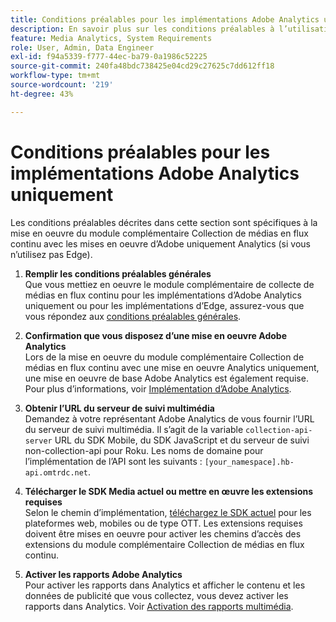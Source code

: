 ```yaml
---
title: Conditions préalables pour les implémentations Adobe Analytics uniquement
description: En savoir plus sur les conditions préalables à l’utilisation du module complémentaire Collection de médias en flux continu avec les mises en oeuvre d’Adobe Analytics uniquement
feature: Media Analytics, System Requirements
role: User, Admin, Data Engineer
exl-id: f94a5339-f777-44ec-ba79-0a1986c52225
source-git-commit: 240fa48bdc738425e04cd29c27625c7dd612ff18
workflow-type: tm+mt
source-wordcount: '219'
ht-degree: 43%

---
```


# Conditions préalables pour les implémentations Adobe Analytics uniquement

Les conditions préalables décrites dans cette section sont spécifiques à la mise en oeuvre du module complémentaire Collection de médias en flux continu avec les mises en oeuvre d’Adobe uniquement Analytics (si vous n’utilisez pas Edge).

1. **Remplir les conditions préalables générales**<br>
Que vous mettiez en oeuvre le module complémentaire de collecte de médias en flux continu pour les implémentations d’Adobe Analytics uniquement ou pour les implémentations d’Edge, assurez-vous que vous répondez aux [conditions préalables générales](/help/getting-started/prereqs.md).

1. **Confirmation que vous disposez d’une mise en oeuvre Adobe Analytics**<br>
Lors de la mise en oeuvre du module complémentaire Collection de médias en flux continu avec une mise en oeuvre Analytics uniquement, une mise en oeuvre de base Adobe Analytics est également requise. Pour plus d’informations, voir [Implémentation d’Adobe Analytics](https://experienceleague.adobe.com/docs/analytics/implementation/home.html?lang=fr).

1. **Obtenir l’URL du serveur de suivi multimédia**<br>
Demandez à votre représentant Adobe Analytics de vous fournir l’URL du serveur de suivi multimédia. Il s’agit de la variable `collection-api-server` URL du SDK Mobile, du SDK JavaScript et du serveur de suivi non-collection-api pour Roku. Les noms de domaine pour l’implémentation de l’API sont les suivants : `[your_namespace].hb-api.omtrdc.net`.

1. **Télécharger le SDK Media actuel ou mettre en œuvre les extensions requises**<br>
Selon le chemin d’implémentation, [téléchargez le SDK actuel](/help/getting-started/download-sdks.md) pour les plateformes web, mobiles ou de type OTT. Les extensions requises doivent être mises en oeuvre pour activer les chemins d’accès des extensions du module complémentaire Collection de médias en flux continu.

1. **Activer les rapports Adobe Analytics**<br>
Pour activer les rapports dans Analytics et afficher le contenu et les données de publicité que vous collectez, vous devez activer les rapports dans Analytics. Voir [Activation des rapports multimédia](/help/reporting/media-reports-enable.md).
